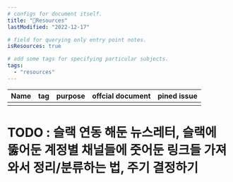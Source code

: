 ```yaml
---
# configs for document itself.
title: "🚚Resources"
lastModified: "2022-12-17"

# field for querying only entry point notes.
isResources: true

# add some tags for specifying particular subjects.
tags:
  - "resources"
---
```

| Name | tag | purpose | offcial document | pined issue |
| ---- | --- | ------- | ---------------- | ---- |
|      |     |         |                  |      |

# TODO : 슬랙 연동 해둔 뉴스레터, 슬랙에 뚫어둔 계정별 채널들에 줏어둔 링크들 가져와서 정리/분류하는 법, 주기 결정하기
